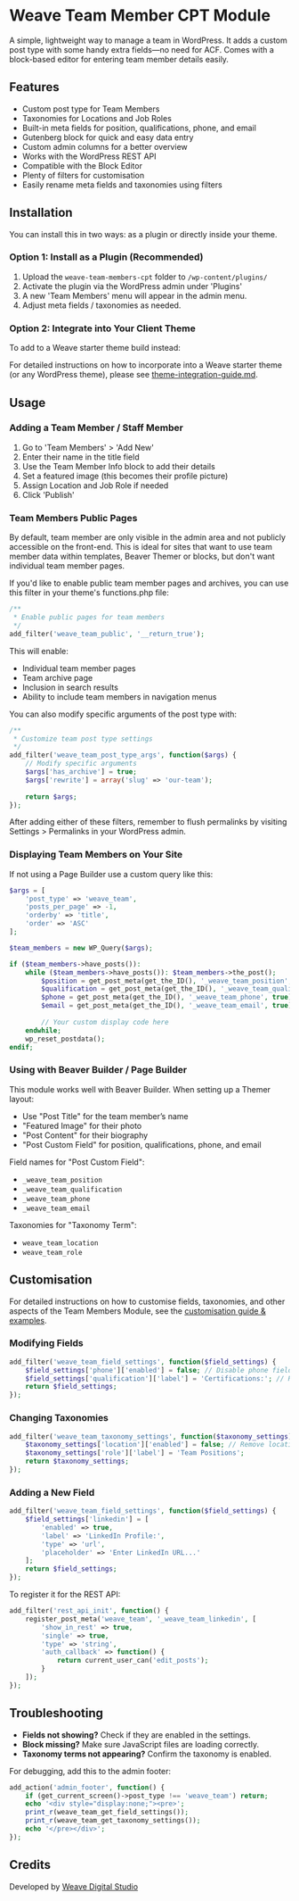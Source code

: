 # Weave Team Member CPT Module

A simple, lightweight way to manage a team in WordPress. It adds a custom post type with some handy extra fields—no need for ACF. Comes with a block-based editor for entering team member details easily.

## Features

- Custom post type for Team Members
- Taxonomies for Locations and Job Roles
- Built-in meta fields for position, qualifications, phone, and email
- Gutenberg block for quick and easy data entry
- Custom admin columns for a better overview
- Works with the WordPress REST API
- Compatible with the Block Editor
- Plenty of filters for customisation
- Easily rename meta fields and taxonomies using filters

## Installation

You can install this in two ways: as a plugin or directly inside your theme.

### Option 1: Install as a Plugin (Recommended)

1. Upload the `weave-team-members-cpt` folder to `/wp-content/plugins/`
2. Activate the plugin via the WordPress admin under 'Plugins'
3. A new 'Team Members' menu will appear in the admin menu.
4. Adjust meta fields / taxonomies as needed.

### Option 2: Integrate into Your Client Theme

To add to a Weave starter theme build instead:

For detailed instructions on how to incorporate into a Weave starter theme (or any WordPress theme), please see [theme-integration-guide.md](theme-integration-guide.md).

## Usage

### Adding a Team Member / Staff Member

1. Go to 'Team Members' > 'Add New'
2. Enter their name in the title field
3. Use the Team Member Info block to add their details
4. Set a featured image (this becomes their profile picture)
5. Assign Location and Job Role if needed
6. Click 'Publish'

### Team Members Public Pages

By default, team member are only visible in the admin area and not publicly accessible on the front-end. This is ideal for sites that want to use team member data within templates, Beaver Themer or blocks, but don't want individual team member pages.

If you'd like to enable public team member pages and archives, you can use this filter in your theme's functions.php file:

```php
/**
 * Enable public pages for team members
 */
add_filter('weave_team_public', '__return_true');
```

This will enable:

- Individual team member pages
- Team archive page
- Inclusion in search results
- Ability to include team members in navigation menus

You can also modify specific arguments of the post type with:

```php
/**
 * Customize team post type settings
 */
add_filter('weave_team_post_type_args', function($args) {
	// Modify specific arguments
	$args['has_archive'] = true;
	$args['rewrite'] = array('slug' => 'our-team');
	
	return $args;
});
```

After adding either of these filters, remember to flush permalinks by visiting Settings > Permalinks in your WordPress admin.



### Displaying Team Members on Your Site

If not using a Page Builder use a custom query like this:

```php
$args = [
	'post_type' => 'weave_team',
	'posts_per_page' => -1,
	'orderby' => 'title',
	'order' => 'ASC'
];

$team_members = new WP_Query($args);

if ($team_members->have_posts()):
	while ($team_members->have_posts()): $team_members->the_post();
		$position = get_post_meta(get_the_ID(), '_weave_team_position', true);
		$qualification = get_post_meta(get_the_ID(), '_weave_team_qualification', true);
		$phone = get_post_meta(get_the_ID(), '_weave_team_phone', true);
		$email = get_post_meta(get_the_ID(), '_weave_team_email', true);
		
		// Your custom display code here
	endwhile;
	wp_reset_postdata();
endif;
```

### Using with Beaver Builder / Page Builder

This module works well with Beaver Builder. When setting up a Themer layout:

- Use "Post Title" for the team member’s name
- "Featured Image" for their photo
- "Post Content" for their biography
- "Post Custom Field" for position, qualifications, phone, and email

Field names for "Post Custom Field":
- `_weave_team_position`
- `_weave_team_qualification`
- `_weave_team_phone`
- `_weave_team_email`

Taxonomies for "Taxonomy Term":
- `weave_team_location`
- `weave_team_role`

## Customisation


For detailed instructions on how to customise fields, taxonomies, and other aspects of the Team Members Module, see the [customisation guide & examples](customisation-examples.md).


### Modifying Fields
```php
add_filter('weave_team_field_settings', function($field_settings) {
	$field_settings['phone']['enabled'] = false; // Disable phone field
	$field_settings['qualification']['label'] = 'Certifications:'; // Rename qualification field
	return $field_settings;
});
```

### Changing Taxonomies

```php
add_filter('weave_team_taxonomy_settings', function($taxonomy_settings) {
	$taxonomy_settings['location']['enabled'] = false; // Remove locations
	$taxonomy_settings['role']['label'] = 'Team Positions';
	return $taxonomy_settings;
});
```

### Adding a New Field

```php
add_filter('weave_team_field_settings', function($field_settings) {
	$field_settings['linkedin'] = [
		'enabled' => true,
		'label' => 'LinkedIn Profile:',
		'type' => 'url',
		'placeholder' => 'Enter LinkedIn URL...'
	];
	return $field_settings;
});
```

To register it for the REST API:

```php
add_filter('rest_api_init', function() {
	register_post_meta('weave_team', '_weave_team_linkedin', [
		'show_in_rest' => true,
		'single' => true,
		'type' => 'string',
		'auth_callback' => function() {
			return current_user_can('edit_posts');
		}
	]);
});
```

## Troubleshooting

- **Fields not showing?** Check if they are enabled in the settings.
- **Block missing?** Make sure JavaScript files are loading correctly.
- **Taxonomy terms not appearing?** Confirm the taxonomy is enabled.

For debugging, add this to the admin footer:

```php
add_action('admin_footer', function() {
	if (get_current_screen()->post_type !== 'weave_team') return;
	echo '<div style="display:none;"><pre>';
	print_r(weave_team_get_field_settings());
	print_r(weave_team_get_taxonomy_settings());
	echo '</pre></div>';
});
```

## Credits

Developed by [Weave Digital Studio](https://weave.co.nz)

